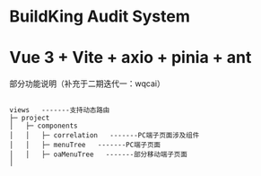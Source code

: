# BuildKing Audit System

# Vue 3 + Vite + axio  + pinia + ant


部分功能说明（补充于二期迭代一：wqcai）

```

views   -------支持动态路由
├─ project
│   ├─ components
│   │   ├─ correlation   -------PC端子页面涉及组件
│   │   ├─ menuTree   -------PC端子页面
│   │   ├─ oaMenuTree   -------部分移动端子页面
│


```
